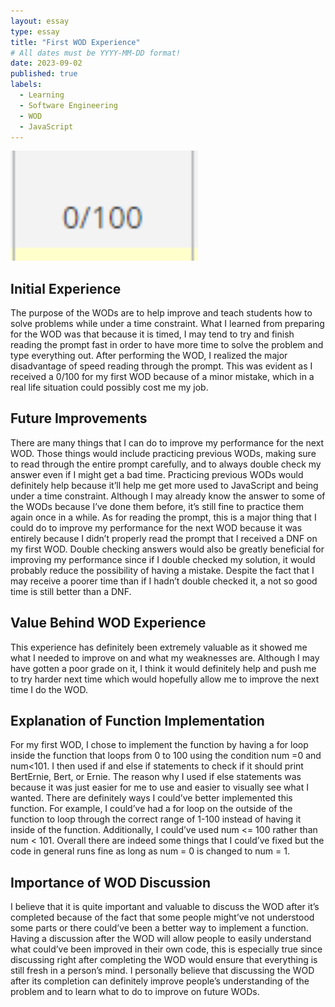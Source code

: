 ```yaml
---
layout: essay
type: essay
title: "First WOD Experience"
# All dates must be YYYY-MM-DD format!
date: 2023-09-02
published: true
labels:
  - Learning
  - Software Engineering
  - WOD
  - JavaScript
---
```


<img width="300px" class="rounded float-start pe-4" src="../img/wodthoughtsimg/0100image.png">

## Initial Experience

The purpose of the WODs are to help improve and teach students how to solve problems while under a time constraint. What I learned from preparing for the WOD was that because it is timed, I may tend to try and finish reading the prompt fast in order to have more time to solve the problem and type everything out. After performing the WOD, I realized the major disadvantage of speed reading through the prompt. This was evident as I received a 0/100 for my first WOD because of a minor mistake, which in a real life situation could possibly cost me my job. 

## Future Improvements

There are many things that I can do to improve my performance for the next WOD. Those things would include practicing previous WODs, making sure to read through the entire prompt carefully, and to always double check my answer even if I might get a bad time. Practicing previous WODs would definitely help because it’ll help me get more used to JavaScript and being under a time constraint. Although I may already know the answer to some of the WODs because I’ve done them before, it’s still fine to practice them again once in a while. As for reading the prompt, this is a major thing that I could do to improve my performance for the next WOD because it was entirely because I didn’t properly read the prompt that I received a DNF on my first WOD. Double checking answers would also be greatly beneficial for improving my performance since if I double checked my solution, it would probably reduce the possibility of having a mistake. Despite the fact that I may receive a poorer time than if I hadn’t double checked it, a not so good time is still better than a DNF. 

## Value Behind WOD Experience

This experience has definitely been extremely valuable as it showed me what I needed to improve on and what my weaknesses are. Although I may have gotten a poor grade on it, I think it would definitely help and push me to try harder next time which would hopefully allow me to improve the next time I do the WOD. 

## Explanation of Function Implementation

For my first WOD, I chose to implement the function by having a for loop inside the function that loops from 0 to 100 using the condition num =0 and num<101. I then used if and else if statements to check if it should print BertErnie, Bert, or Ernie. The reason why I used if else statements was because it was just easier for me to use and easier to visually see what I wanted. There are definitely ways I could’ve better implemented this function. For example, I could’ve had a for loop on the outside of the function to loop through the correct range of 1-100 instead of having it inside of the function. Additionally, I could’ve used num <= 100 rather than num < 101. Overall there are indeed some things that I could’ve fixed but the code in general runs fine as long as num = 0 is changed to num = 1.

## Importance of WOD Discussion 

I believe that it is quite important and valuable to discuss the WOD after it’s completed because of the fact that some people might’ve not understood some parts or there could’ve been a better way to implement a function. Having a discussion after the WOD will allow people to easily understand what could’ve been improved in their own code, this is especially true since discussing right after completing the WOD would ensure that everything is still fresh in a person’s mind. I personally believe that discussing the WOD after its completion can definitely improve people’s understanding of the problem and to learn what to do to improve on future WODs. 
